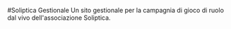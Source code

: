 #Soliptica Gestionale
Un sito gestionale per la campagnia di gioco di ruolo dal vivo 
dell'associazione Soliptica.